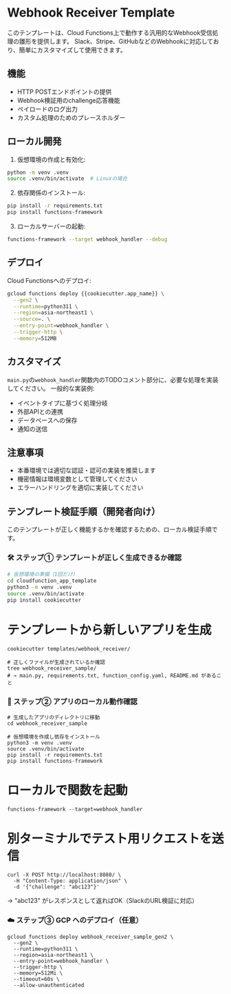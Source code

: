 # Webhook Receiver Template

このテンプレートは、Cloud Functions上で動作する汎用的なWebhook受信処理の雛形を提供します。
Slack、Stripe、GitHubなどのWebhookに対応しており、簡単にカスタマイズして使用できます。

## 機能

- HTTP POSTエンドポイントの提供
- Webhook検証用のchallenge応答機能
- ペイロードのログ出力
- カスタム処理のためのプレースホルダー

## ローカル開発

1. 仮想環境の作成と有効化:
```bash
python -m venv .venv
source .venv/bin/activate  # Linuxの場合
```

2. 依存関係のインストール:
```bash
pip install -r requirements.txt
pip install functions-framework
```

3. ローカルサーバーの起動:
```bash
functions-framework --target webhook_handler --debug
```

## デプロイ

Cloud Functionsへのデプロイ:

```bash
gcloud functions deploy {{cookiecutter.app_name}} \
  --gen2 \
  --runtime=python311 \
  --region=asia-northeast1 \
  --source=. \
  --entry-point=webhook_handler \
  --trigger-http \
  --memory=512MB
```

## カスタマイズ

`main.py`の`webhook_handler`関数内のTODOコメント部分に、必要な処理を実装してください。
一般的な実装例:

- イベントタイプに基づく処理分岐
- 外部APIとの連携
- データベースへの保存
- 通知の送信

## 注意事項

- 本番環境では適切な認証・認可の実装を推奨します
- 機密情報は環境変数として管理してください
- エラーハンドリングを適切に実装してください 


## テンプレート検証手順（開発者向け）

このテンプレートが正しく機能するかを確認するための、ローカル検証手順です。

### 🛠 ステップ① テンプレートが正しく生成できるか確認

```bash
# 仮想環境の準備（1回だけ）
cd cloudfunction_app_template
python3 -m venv .venv
source .venv/bin/activate
pip install cookiecutter
```

# テンプレートから新しいアプリを生成
```
cookiecutter templates/webhook_receiver/

# 正しくファイルが生成されているか確認
tree webhook_receiver_sample/
# → main.py, requirements.txt, function_config.yaml, README.md があること
```

### 🧪 ステップ② アプリのローカル動作確認
```
# 生成したアプリのディレクトリに移動
cd webhook_receiver_sample
```

```
# 仮想環境を作成し依存をインストール
python3 -m venv .venv
source .venv/bin/activate
pip install -r requirements.txt
pip install functions-framework
```

# ローカルで関数を起動
```
functions-framework --target=webhook_handler
```

# 別ターミナルでテスト用リクエストを送信
```
curl -X POST http://localhost:8080/ \
  -H "Content-Type: application/json" \
  -d '{"challenge": "abc123"}'
```
→ "abc123" がレスポンスとして返ればOK（SlackのURL検証に対応）

### ☁️ ステップ③ GCP へのデプロイ（任意）
```
gcloud functions deploy webhook_receiver_sample_gen2 \
  --gen2 \
  --runtime=python311 \
  --region=asia-northeast1 \
  --entry-point=webhook_handler \
  --trigger-http \
  --memory=512Mi \
  --timeout=60s \
  --allow-unauthenticated
```


